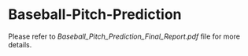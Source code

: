 # Baseball-Pitch-Prediction

Please refer to *Baseball_Pitch_Prediction_Final_Report.pdf* file for more details.
